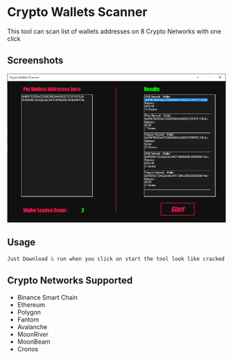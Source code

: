 
# Crypto Wallets Scanner

This tool can scan list of wallets addresses on 8 Crypto Networks with one click


## Screenshots

![App Screenshot](https://github.com/AbdeLhalimSB/Crypto-Wallets-Scanner/blob/main/Crypto_Wallets_Scanner/Resources/Capture.PNG)


## Usage

```javascript
Just Download & run when you click on start the tool look like cracked but it not :)
```



## Crypto Networks Supported

- Binance Smart Chain
- Ethereum
- Polygon
- Fantom
- Avalanche
- MoonRiver
- MoonBeam
- Cronos
